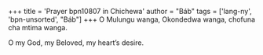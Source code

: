 +++
title = 'Prayer bpn10807 in Chichewa'
author = "Báb"
tags = ['lang-ny', 'bpn-unsorted', "Báb"]
+++
O Mulungu wanga, Okondedwa wanga, chofuna cha mtima wanga. 

O my God, my Beloved, my heart’s desire.
